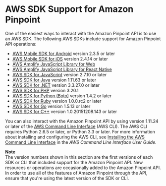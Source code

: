 # AWS SDK Support for Amazon Pinpoint<a name="integrate-supported-sdks"></a>

One of the easiest ways to interact with the Amazon Pinpoint API is to use an AWS SDK\. The following AWS SDKs include support for Amazon Pinpoint API operations:
+ [AWS Mobile SDK for Android](https://aws.amazon.com/sdkforandroid/) version 2\.3\.5 or later
+ [AWS Mobile SDK for iOS](https://aws.amazon.com/sdkforios/) version 2\.4\.14 or later
+ [AWS Amplify JavaScript Library for Web](https://github.com/aws/aws-amplify#web-development)
+ [AWS Amplify JavaScript Library for React Native](https://github.com/aws/aws-amplify#react-native-development)
+ [AWS SDK for JavaScript](https://aws.amazon.com/sdk-for-node-js/) version 2\.7\.10 or later
+ [AWS SDK for Java](https://aws.amazon.com/sdk-for-java/) version 1\.11\.63 or later
+ [AWS SDK for \.NET](https://aws.amazon.com/sdk-for-net/) version 3\.3\.27\.0 or later
+ [AWS SDK for PHP](https://aws.amazon.com/sdk-for-php/) version 3\.20\.1
+ [AWS SDK for Python \(Boto\)](https://aws.amazon.com/sdk-for-python/) version 1\.4\.2 or later
+ [AWS SDK for Ruby](https://aws.amazon.com/sdk-for-ruby/) version 1\.0\.0\.rc2 or later
+ [AWS SDK for Go](https://aws.amazon.com/sdk-for-go/) version 1\.5\.13 or later
+ [AWS SDK for C\+\+](https://aws.amazon.com/sdk-for-cpp/) version 1\.0\.20151208\.143 or later

You can also interact with the Amazon Pinpoint API by using version 1\.11\.24 or later of the [AWS Command Line Interface](https://aws.amazon.com/cli/) \(AWS CLI\)\. The AWS CLI requires Python 2\.6\.5 or later, or Python 3\.3 or later\. For more information about installing and configuring the AWS CLI, see [Installing the AWS Command Line Interface](http://docs.aws.amazon.com/cli/latest/userguide/installing.html) in the *AWS Command Line Interface User Guide*\.

**Note**  
The version numbers shown in this section are the first versions of each SDK or CLI that included support for the Amazon Pinpoint API\. New resources or operations are occasionally added to the Amazon Pinpoint API\. In order to use all of the features of Amazon Pinpoint through the API, ensure that you're using the latest version of the SDK or CLI\.